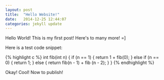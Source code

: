 ```yaml
---
layout: post
title:  "Hello Website!"
date:   2014-12-25 12:44:07
categories: jekyll update
---
```

Hello World! This is my first post! Here's to many more! =]

Here is a test code snippet:

{% highlight c %}
int fib(int n) {
  if (n == 1) {
    return 1 + fib(0);
  } else if (n == 0) {
    return 1;
  } else {
    return fib(n - 1) + fib (n - 2);
  }
}
{% endhighlight %}

Okay! Cool! Now to publish!

[facebook]:      https://facebook.com/nrfactor
[twitter]:   @nrfactor
[github]:   https://github.com/nrfactor
